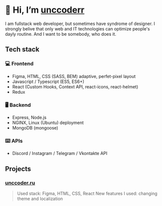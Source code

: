 # 👋 Hi, I’m [unccoderr](https://unccoder.ru)

I am fullstack web developer, but sometimes have syndrome of designer. I strongly belive that only web and IT technologies can optimize people's dayly routine. And I want to be somebody, who does it.

## Tech stack

### 💻 Frontend
* Figma, HTML, CSS (SASS, BEM) adaptive, perfet-pixel layout
* Javascript / Typescript (ES5, ES6+)
* React (Custom Hooks, Context API, react-icons, react-helmet)
* Redux
### 🖥️ Backend
* Express, Node.js
* NGINX, Linux (Ubuntu) deployment
* MongoDB (mongoose)
### ⌨️ APIs
* Discord / Instagram / Telegram / Vkontakte API

## Projects

### [unccoder.ru](https://unccoder.ru)
> Used stack: Figma, HTML, CSS, React
> New features I used: changing theme and localization 





